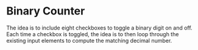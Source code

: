 # Binary Counter

The idea is to include eight checkboxes to toggle a binary digit on and off. Each time a checkbox is toggled, the idea is to then loop through the existing input elements to compute the matching decimal number.
